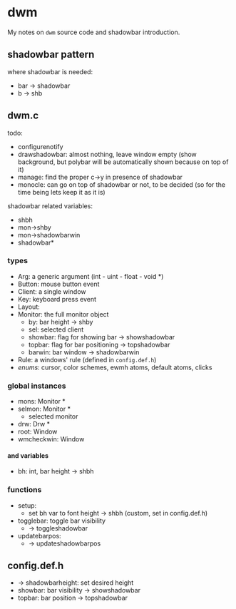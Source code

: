 # dwm
My notes on `dwm` source code and shadowbar introduction.

## shadowbar pattern
where shadowbar is needed:
- bar -> shadowbar
- b -> shb

## dwm.c
todo:
- configurenotify
- drawshadowbar: almost nothing, leave window empty (show background, but polybar will
    be automatically shown because on top of it)
- manage: find the proper c->y in presence of shadowbar
- monocle: can go on top of shadowbar or not, to be decided (so for the time
    being lets keep it as it is)

shadowbar related variables:
- shbh
- mon->shby
- mon->shadowbarwin
- shadowbar*

### types

- Arg: a generic argument (int - uint - float - void *)
- Button: mouse button event
- Client: a single window
- Key: keyboard press event
- Layout:
- Monitor: the full monitor object
  - by: bar height -> shby
  - sel: selected client
  - showbar: flag for showing bar -> showshadowbar
  - topbar: flag for bar positioning -> topshadowbar
  - barwin: bar window -> shadowbarwin
- Rule: a windows' rule (defined in `config.def.h`)
- *enums*: cursor, color schemes, ewmh atoms, default atoms, clicks


### global instances

- mons: Monitor *
- selmon: Monitor *
  - selected monitor
- drw: Drw *
- root: Window
- wmcheckwin: Window

#### and variables

- bh: int, bar height -> shbh

### functions

- setup:
  - set bh var to font height -> shbh (custom, set in config.def.h) 
- togglebar: toggle bar visibility
  - -> toggleshadowbar
- updatebarpos:
  - -> updateshadowbarpos

## config.def.h
- -> shadowbarheight: set desired height
- showbar: bar visibility -> showshadowbar
- topbar: bar position -> topshadowbar
